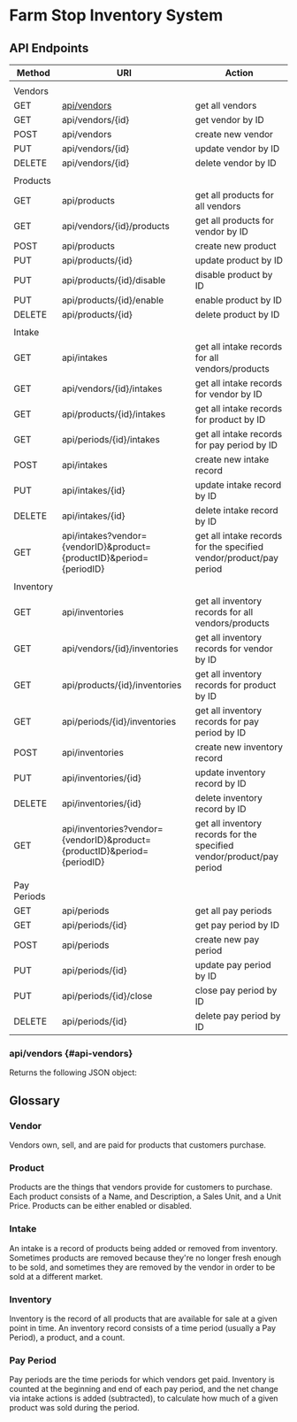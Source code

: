 # Farm Stop Inventory System

## API Endpoints

|Method|URI|Action|
|---|---|---|
||||
|Vendors|
|GET|[api/vendors](#api-vendors)|get all vendors|
|GET|api/vendors/{id}|get vendor by ID|
|POST|api/vendors|create new vendor|
|PUT|api/vendors/{id}|update vendor by ID|
|DELETE|api/vendors/{id}|delete vendor by ID|
||||
|Products|
|GET|api/products|get all products for all vendors|
|GET|api/vendors/{id}/products|get all products for vendor by ID|
|POST|api/products|create new product|
|PUT|api/products/{id}|update product by ID|
|PUT|api/products/{id}/disable|disable product by ID|
|PUT|api/products/{id}/enable|enable product by ID|
|DELETE|api/products/{id}|delete product by ID|
||||
|Intake|
|GET|api/intakes|get all intake records for all vendors/products|
|GET|api/vendors/{id}/intakes|get all intake records for vendor by ID|
|GET|api/products/{id}/intakes|get all intake records for product by ID|
|GET|api/periods/{id}/intakes|get all intake records for pay period by ID|
|POST|api/intakes|create new intake record|
|PUT|api/intakes/{id}|update intake record by ID|
|DELETE|api/intakes/{id}|delete intake record by ID|
|GET|api/intakes?vendor={vendorID}&product={productID}&period={periodID}|get all intake records for the specified vendor/product/pay period|
||||
|Inventory|
|GET|api/inventories|get all inventory records for all vendors/products|
|GET|api/vendors/{id}/inventories|get all inventory records for vendor by ID|
|GET|api/products/{id}/inventories|get all inventory records for product by ID|
|GET|api/periods/{id}/inventories|get all inventory records for pay period by ID|
|POST|api/inventories|create new inventory record|
|PUT|api/inventories/{id}|update inventory record by ID|
|DELETE|api/inventories/{id}|delete inventory record by ID|
|GET|api/inventories?vendor={vendorID}&product={productID}&period={periodID}|get all inventory records for the specified vendor/product/pay period|
||||
|Pay Periods|
|GET|api/periods|get all pay periods|
|GET|api/periods/{id}|get pay period by ID|
|POST|api/periods|create new pay period|
|PUT|api/periods/{id}|update pay period by ID|
|PUT|api/periods/{id}/close|close pay period by ID|
|DELETE|api/periods/{id}|delete pay period by ID|

### api/vendors {#api-vendors}

Returns the following JSON object:



## Glossary

### Vendor

Vendors own, sell, and are paid for products that customers purchase.

### Product

Products are the things that vendors provide for customers to purchase. Each product consists of a Name, and Description, a Sales Unit, and a Unit Price. Products can be either enabled or disabled.

### Intake

An intake is a record of products being added or removed from inventory. Sometimes products are removed because they're no longer fresh enough to be sold, and sometimes they are removed by the vendor in order to be sold at a different market.

### Inventory

Inventory is the record of all products that are available for sale at a given point in time. An inventory record consists of a time period (usually a Pay Period), a product, and a count.

### Pay Period

Pay periods are the time periods for which vendors get paid. Inventory is counted at the beginning and end of each pay period, and the net change via intake actions is added (subtracted), to calculate how much of a given product was sold during the period.